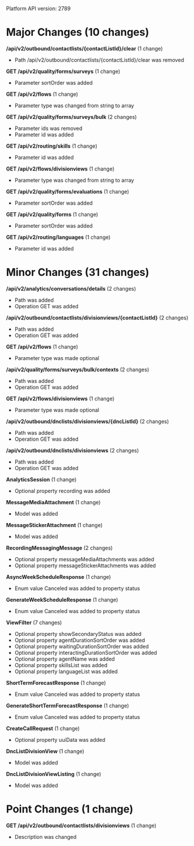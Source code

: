 Platform API version: 2789


# Major Changes (10 changes)

**/api/v2/outbound/contactlists/{contactListId}/clear** (1 change)

* Path /api/v2/outbound/contactlists/{contactListId}/clear was removed

**GET /api/v2/quality/forms/surveys** (1 change)

* Parameter sortOrder was added

**GET /api/v2/flows** (1 change)

* Parameter type was changed from string to array

**GET /api/v2/quality/forms/surveys/bulk** (2 changes)

* Parameter ids was removed
* Parameter id was added

**GET /api/v2/routing/skills** (1 change)

* Parameter id was added

**GET /api/v2/flows/divisionviews** (1 change)

* Parameter type was changed from string to array

**GET /api/v2/quality/forms/evaluations** (1 change)

* Parameter sortOrder was added

**GET /api/v2/quality/forms** (1 change)

* Parameter sortOrder was added

**GET /api/v2/routing/languages** (1 change)

* Parameter id was added


# Minor Changes (31 changes)

**/api/v2/analytics/conversations/details** (2 changes)

* Path was added
* Operation GET was added

**/api/v2/outbound/contactlists/divisionviews/{contactListId}** (2 changes)

* Path was added
* Operation GET was added

**GET /api/v2/flows** (1 change)

* Parameter type was made optional

**/api/v2/quality/forms/surveys/bulk/contexts** (2 changes)

* Path was added
* Operation GET was added

**GET /api/v2/flows/divisionviews** (1 change)

* Parameter type was made optional

**/api/v2/outbound/dnclists/divisionviews/{dncListId}** (2 changes)

* Path was added
* Operation GET was added

**/api/v2/outbound/dnclists/divisionviews** (2 changes)

* Path was added
* Operation GET was added

**AnalyticsSession** (1 change)

* Optional property recording was added

**MessageMediaAttachment** (1 change)

* Model was added

**MessageStickerAttachment** (1 change)

* Model was added

**RecordingMessagingMessage** (2 changes)

* Optional property messageMediaAttachments was added
* Optional property messageStickerAttachments was added

**AsyncWeekScheduleResponse** (1 change)

* Enum value Canceled was added to property status

**GenerateWeekScheduleResponse** (1 change)

* Enum value Canceled was added to property status

**ViewFilter** (7 changes)

* Optional property showSecondaryStatus was added
* Optional property agentDurationSortOrder was added
* Optional property waitingDurationSortOrder was added
* Optional property interactingDurationSortOrder was added
* Optional property agentName was added
* Optional property skillsList was added
* Optional property languageList was added

**ShortTermForecastResponse** (1 change)

* Enum value Canceled was added to property status

**GenerateShortTermForecastResponse** (1 change)

* Enum value Canceled was added to property status

**CreateCallRequest** (1 change)

* Optional property uuiData was added

**DncListDivisionView** (1 change)

* Model was added

**DncListDivisionViewListing** (1 change)

* Model was added


# Point Changes (1 change)

**GET /api/v2/outbound/contactlists/divisionviews** (1 change)

* Description was changed
